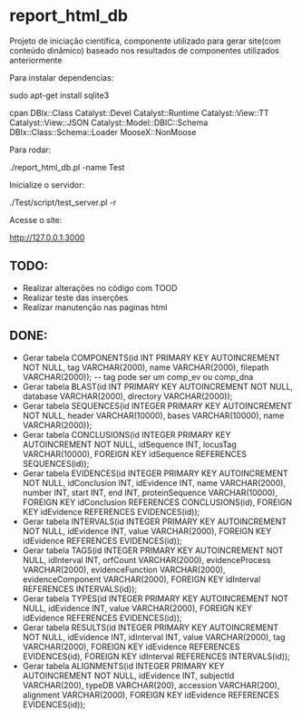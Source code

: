 # report_html_db
Projeto de iniciação científica, componente utilizado para gerar site(com conteúdo dinâmico) baseado nos resultados de componentes utilizados anteriormente

Para instalar dependencias:

sudo apt-get install sqlite3

cpan DBIx::Class Catalyst::Devel Catalyst::Runtime Catalyst::View::TT Catalyst::View::JSON Catalyst::Model::DBIC::Schema  DBIx::Class::Schema::Loader MooseX::NonMoose

Para rodar:

./report_html_db.pl -name Test

Inicialize o servidor:

./Test/script/test_server.pl -r
  
Acesse o site:

http://127.0.0.1:3000


TODO:
-
-	Realizar alterações no código com TOOD
-	Realizar teste das inserções
-	Realizar manutenção nas paginas html
	
DONE:
-
-	Gerar tabela COMPONENTS(id INT PRIMARY KEY AUTOINCREMENT NOT NULL, tag VARCHAR(2000), name VARCHAR(2000), filepath VARCHAR(2000)); -- tag pode ser um comp_ev ou comp_dna
-	Gerar tabela BLAST(id INT PRIMARY KEY AUTOINCREMENT NOT NULL, database VARCHAR(2000), directory VARCHAR(2000));
-	Gerar tabela SEQUENCES(id INTEGER PRIMARY KEY AUTOINCREMENT NOT NULL, header VARCHAR(10000), bases VARCHAR(10000), name VARCHAR(2000));
-	Gerar tabela CONCLUSIONS(id INTEGER PRIMARY KEY AUTOINCREMENT NOT NULL, idSequence INT, locusTag VARCHAR(10000), FOREIGN KEY idSequence REFERENCES SEQUENCES(id));
-	Gerar tabela EVIDENCES(id INTEGER PRIMARY KEY AUTOINCREMENT NOT NULL, idConclusion INT, idEvidence INT, name VARCHAR(2000), number INT, start INT, end INT, proteinSequence VARCHAR(10000), FOREIGN KEY idConclusion REFERENCES CONCLUSIONS(id), FOREIGN KEY idEvidence REFERENCES EVIDENCES(id));
-	Gerar tabela INTERVALS(id INTEGER PRIMARY KEY AUTOINCREMENT NOT NULL, idEvidence INT, value VARCHAR(2000), FOREIGN KEY idEvidence REFERENCES EVIDENCES(id));
-	Gerar tabela TAGS(id INTEGER PRIMARY KEY AUTOINCREMENT NOT NULL, idInterval INT, orfCount VARCHAR(2000), evidenceProcess VARCHAR(2000), evidenceFunction VARCHAR(2000), evidenceComponent VARCHAR(2000), FOREIGN KEY idInterval REFERENCES INTERVALS(id));
-	Gerar tabela TYPES(id INTEGER PRIMARY KEY AUTOINCREMENT NOT NULL, idEvidence INT, value VARCHAR(2000), FOREIGN KEY idEvidence REFERENCES EVIDENCES(id));
-	Gerar tabela RESULTS(id INTEGER PRIMARY KEY AUTOINCREMENT NOT NULL, idEvidence INT, idInterval INT, value VARCHAR(2000), tag VARCHAR(2000), FOREIGN KEY idEvidence REFERENCES EVIDENCES(id), FOREIGN KEY idInterval REFERENCES INTERVALS(id));
-	Gerar tabela ALIGNMENTS(id INTEGER PRIMARY KEY AUTOINCREMENT NOT NULL, idEvidence INT, subjectId VARCHAR(200), typeDB VARCHAR(200), accession VARCHAR(200), alignment VARCHAR(2000), FOREIGN KEY idEvidence REFERENCES EVIDENCES(id));